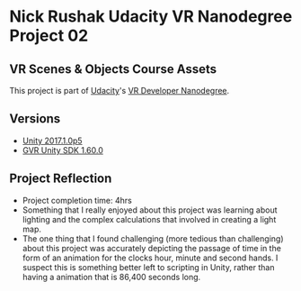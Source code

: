 Nick Rushak Udacity VR Nanodegree Project 02
===================================

## VR Scenes & Objects Course Assets

This project is part of [Udacity](https://www.udacity.com "Udacity - Be in demand")'s [VR Developer Nanodegree](https://www.udacity.com/course/vr-developer-nanodegree--nd017).

## Versions
- [Unity 2017.1.0p5](https://unity3d.com/get-unity/download/archive)
- [GVR Unity SDK 1.60.0](https://github.com/googlevr/gvr-unity-sdk/releases/tag/v1.60.0)

## Project Reflection
- Project completion time: 4hrs
- Something that I really enjoyed about this project was learning about lighting and the complex calculations that involved in creating a light map.
- The one thing that I found challenging (more tedious than challenging) about this project was accurately depicting the passage of time in the form of an animation for the clocks hour, minute and second hands. I suspect this is something better left to scripting in Unity, rather than having a animation that is 86,400 seconds long. 

